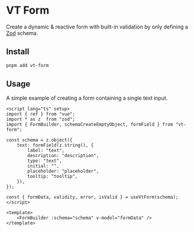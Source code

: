 # VT Form
Create a dynamic & reactive form with built-in validation by only defining a [Zod](https://zod.dev) schema.

## Install

```bash
pnpm add vt-form
```

## Usage
A simple example of creating a form containing a single text input.

```vue
<script lang="ts" setup>
import { ref } from "vue";
import * as z  from "zod";
import { FormBuilder, schemaCreateEmptyObject, formField } from "vt-form";

const schema = z.object({
    text: formField(z.string(), {
        label: "text",
        description: "description",
        type: "text",
        initial: "",
        placeholder: "placeholder",
        tooltip: "tooltip",
    }),
});

const { formData, validity, error, isValid } = useVtForm(schema);
</script>

<template>
    <FormBuilder :schema="schema" v-model="formData" />
</template>
```
